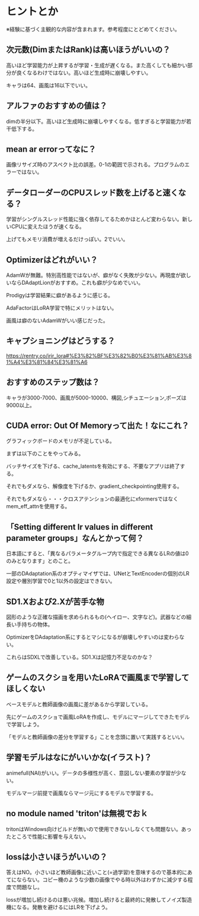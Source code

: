 #  ヒントとか

※経験に基づく主観的な内容が含まれます。参考程度にとどめてください。

## 次元数(DimまたはRank)は高いほうがいいの？

高いほど学習能力が上昇するが学習・生成が遅くなる。また高くしても細かい部分が良くなるわけではない。高いほど生成時に崩壊しやすい。

キャラは64、画風は16以下でいい。

## アルファのおすすめの値は？

dimの半分以下。高いほど生成時に崩壊しやすくなる。低すぎると学習能力が若干低下する。

## mean ar errorってなに？

画像リサイズ時のアスペクト比の誤差。0-1の範囲で示される。プログラムのエラーではない。

## データローダーのCPUスレッド数を上げると速くなる？

学習がシングルスレッド性能に強く依存してるためかほとんど変わらない。新しいCPUに変えたほうが速くなる。

上げてもメモリ消費が増えるだけっぽい。2でいい。

## Optimizerはどれがいい？

AdamWが無難。特別高性能ではないが、癖がなく失敗が少ない。再現度が欲しいならDAdaptLionがおすすめ。これも癖が少なめでいい。

Prodigyは学習結果に癖があるように感じる。

AdaFactorはLoRA学習で特にメリットはない。

画風は癖のないAdamWがいい感じだった。

## キャプショニングはどうする？

https://rentry.co/irir_lora#%E3%82%BF%E3%82%B0%E3%81%AB%E3%81%A4%E3%81%84%E3%81%A6

## おすすめのステップ数は？

キャラが3000-7000、画風が5000-10000、構図,シチュエーション,ポーズは9000以上。

## CUDA error: Out Of Memoryって出た！なにこれ？

グラフィックボードのメモリが不足している。

まずは以下のことをやってみる。

バッチサイズを下げる、cache_latentsを有効にする、不要なアプリは終了する。

それでもダメなら、解像度を下げるか、gradient_checkpointing使用する。

それでもダメなら・・・クロスアテンションの最適化にxformersではなくmem_eff_attnを使用する。

## 「Setting different lr values in different parameter groups」なんとかって何？

日本語にすると、「異なるパラメータグループ内で指定できる異なるLRの値は0のみとなります」とのこと。

一部のDAdaptation系のオプティマイザでは、UNetとTextEncoderの個別のLR設定や層別学習で0と1以外の設定はできない。

## SD1.Xおよび2.Xが苦手な物

図形のような正確な描画を求められるもの(ヘイロー、文字など)。武器などの細長い手持ちの物体。

OptimizerをDAdaptation系にするとマシになるが崩壊しやすいのは変わらない。

これらはSDXLで改善している。SD1.Xは記憶力不足なのかな？

## ゲームのスクショを用いたLoRAで画風まで学習してほしくない

ベースモデルと教師画像の画風に差があるから学習している。

先にゲームのスクショで画風LoRAを作成し、モデルにマージしてできたモデルで学習しよう。

「モデルと教師画像の差分を学習する」ことを念頭に置いて実践するといい。

## 学習モデルはなにがいいかな(イラスト)？

animefull(NAI)がいい。データの多様性が高く、意図しない要素の学習が少ない。

モデルマージ前提で画風ならマージ元にするモデルで学習する。

## no module named 'triton'は無視でおｋ

tritonはWindows向けビルドが無いので使用できないしなくても問題ない。あったところで性能に影響を与えない。

## lossは小さいほうがいいの？

答えはNO。小さいほど教師画像に近いこと(=過学習)を意味するので基本的にあてにならない。コピー機のような少数の画像でやる時以外はわずかに減少する程度で問題なし。

lossが増加し続けるのは悪い兆候。増加し続けると最終的に発散してノイズ製造機になる。発散を避けるにはLRを下げよう。